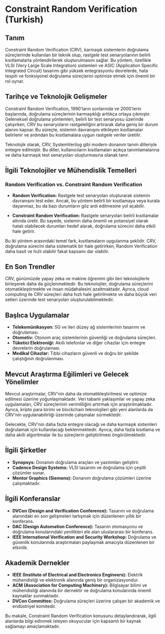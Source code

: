 # Constraint Random Verification (Turkish)

## Tanım

Constraint Random Verification (CRV), karmaşık sistemlerin doğrulama süreçlerinde kullanılan bir teknik olup, rastgele test senaryolarının belirli kısıtlamalarla yönlendirilerek oluşturulmasını sağlar. Bu yöntem, özellikle VLSI (Very Large Scale Integration) sistemleri ve ASIC (Application Specific Integrated Circuit) tasarımı gibi yüksek entegrasyonlu devrelerde, hata tespiti ve fonksiyonel doğrulama süreçlerini optimize etmek için önemli bir rol oynar.

## Tarihçe ve Teknolojik Gelişmeler

Constraint Random Verification, 1990'ların sonlarında ve 2000'lerin başlarında, doğrulama süreçlerinin karmaşıklığı arttıkça ortaya çıkmıştır. Geleneksel doğrulama yöntemleri, belirli bir test senaryosu üzerinde çalışırken, CRV bu senaryoların rastgeleliğini artırarak daha geniş bir durum alanını kapsar. Bu süreçte, sistemin davranışını etkileyen kısıtlamalar belirlenir ve ardından bu kısıtlamalara uygun rastgele veriler üretilir.

Teknolojik olarak, CRV, SystemVerilog gibi modern donanım tanım dilleriyle entegre edilmiştir. Bu diller, kullanıcıların kısıtlamaları açıkça tanımlamalarına ve daha karmaşık test senaryoları oluşturmasına olanak tanır.

## İlgili Teknolojiler ve Mühendislik Temelleri

### Random Verification vs. Constraint Random Verification

- **Random Verification:** Rastgele test senaryoları oluşturarak sistemin davranışını test eder. Ancak, bu yöntem belirli bir kısıtlamaya veya kurala dayanmaz, bu da bazı durumların göz ardı edilmesine yol açabilir.
  
- **Constraint Random Verification:** Rastgele senaryoları belirli kısıtlamalar altında üretir. Bu sayede, sistemin daha önemli ve potansiyel olarak hatalı olabilecek durumları hedef alarak, doğrulama sürecini daha etkili hale getirir.

Bu iki yöntem arasındaki temel fark, kısıtlamaların uygulanma şeklidir. CRV, doğrulama sürecini daha sistematik bir hale getirirken, Random Verification daha basit ve hızlı olabilir fakat kapsamı dar olabilir.

## En Son Trendler

CRV, günümüzde yapay zeka ve makine öğrenimi gibi ileri teknolojilerle birleşerek daha da güçlenmektedir. Bu teknolojiler, doğrulama süreçlerini otomatikleştirmekte ve insan müdahalesini azaltmaktadır. Ayrıca, cloud computing ile CRV süreçleri daha hızlı hale getirilmekte ve daha büyük veri setleri üzerinde test senaryoları oluşturulabilmektedir.

## Başlıca Uygulamalar

- **Telekomünikasyon:** 5G ve ileri düzey ağ sistemlerinin tasarımı ve doğrulaması.
- **Otomotiv:** Otonom araç sistemlerinin güvenliği ve doğrulama süreçleri.
- **Tüketici Elektroniği:** Akıllı telefonlar ve diğer cihazlar için entegre devrelerin doğrulaması.
- **Medikal Cihazlar:** Tıbbi cihazların güvenli ve doğru bir şekilde çalıştığının doğrulanması.

## Mevcut Araştırma Eğilimleri ve Gelecek Yönelimler

Mevcut araştırmalar, CRV'nin daha da otomatikleştirilmesi ve optimize edilmesi üzerine yoğunlaşmaktadır. Veri tabanlı yaklaşımlar ve yapay zeka uygulamaları, CRV süreçlerinin verimliliğini artırmak için araştırılmaktadır. Ayrıca, kripto para birimi ve blockchain teknolojileri gibi yeni alanlarda da CRV'nin uygulanabilirliği üzerinde çalışmalar sürmektedir.

Gelecekte, CRV'nin daha fazla entegre olacağı ve daha karmaşık sistemleri doğrulamak için kullanılacağı beklenmektedir. Ayrıca, daha fazla kısıtlama ve daha akıllı algoritmalar ile bu süreçlerin geliştirilmesi öngörülmektedir.

## İlgili Şirketler

- **Synopsys:** Donanım doğrulama araçları ve yazılımları geliştirir.
- **Cadence Design Systems:** VLSI tasarımı ve doğrulama için çeşitli çözümler sunar.
- **Mentor Graphics (Siemens):** Donanım doğrulama çözümleri üzerine çalışmaktadır.

## İlgili Konferanslar

- **DVCon (Design and Verification Conference):** Tasarım ve doğrulama alanındaki en son gelişmeleri tartışmak için düzenlenen yıllık bir konferans.
- **DAC (Design Automation Conference):** Tasarım otomasyonu ve doğrulama konularındaki yenilikleri ele alan uluslararası bir konferans.
- **IEEE International Verification and Security Workshop:** Doğrulama ve güvenlik konularında araştırmaları paylaşmak amacıyla düzenlenen bir etkinlik.

## Akademik Dernekler

- **IEEE (Institute of Electrical and Electronics Engineers):** Elektrik mühendisliği ve elektronik alanında geniş bir organizasyondur.
- **ACM (Association for Computing Machinery):** Bilgisayar bilimi ve mühendisliği alanında bir dernektir ve doğrulama konularında önemli kaynaklar sunmaktadır.
- **DVCon Committee:** Doğrulama süreçleri üzerine çalışan bir akademik ve endüstriyel komitedir.

Bu makale, Constraint Random Verification konusunu detaylandırarak, ilgili alanlarda bilgi edinmek isteyen okuyucular için kapsamlı bir kaynak sağlamayı amaçlamaktadır.